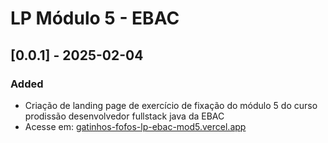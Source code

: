 # LP Módulo 5 - EBAC


## [0.0.1] - 2025-02-04

### Added

- Criação de landing page de exercício de fixação do módulo 5 do curso prodissão desenvolvedor fullstack java da EBAC
- Acesse em: [gatinhos-fofos-lp-ebac-mod5.vercel.app](https://gatinhos-fofos-lp-ebac-mod5.vercel.app/)
